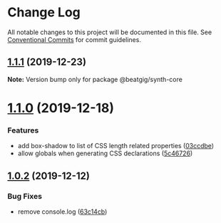 # Change Log

All notable changes to this project will be documented in this file.
See [Conventional Commits](https://conventionalcommits.org) for commit guidelines.

## [1.1.1](https://github.com/beatgig/synth/compare/@beatgig/synth-core@1.1.0...@beatgig/synth-core@1.1.1) (2019-12-23)

**Note:** Version bump only for package @beatgig/synth-core





# [1.1.0](https://github.com/beatgig/synth/compare/@beatgig/synth-core@1.0.2...@beatgig/synth-core@1.1.0) (2019-12-18)


### Features

* add box-shadow to list of CSS length related properties ([03ccdbe](https://github.com/beatgig/synth/commit/03ccdbe2396e31d51996086b6cb9127d0f773764))
* allow globals when generating CSS declarations ([5c46726](https://github.com/beatgig/synth/commit/5c467268ab543ce75c00842f2f0b5012e2fe1d07))





## [1.0.2](https://github.com/beatgig/synth/compare/@beatgig/synth-core@1.0.1...@beatgig/synth-core@1.0.2) (2019-12-12)


### Bug Fixes

* remove console.log ([63c14cb](https://github.com/beatgig/synth/commit/63c14cb))
